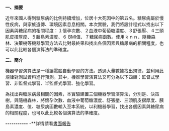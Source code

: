 **一、摘要**

近年來國人得到糖尿病的比例持續增加，位居十大死因中的第五名。糖尿病屬於慢性疾病，與家族遺傳、環境因素息息相關。本次實驗，我們將設計程式以找出以下因素與糖尿病的相關程度：１懷孕次數、２血液中葡萄糖濃度、３舒張壓、４三頭肌皮摺厚度、５胰島素濃度、６ BMI值、７糖尿病函數。使用ｋｎｎ、隨機森林、決策樹等機器學習方法去比對最終果和找出各個因素與糖尿病的相關程度，也可以此比較各個演算法的準確度。

**二、簡介**

機器學習演算法是一種讓電腦自動學習的方法。透過大量數據找出規律，並利用此規律對測試資料進行預測。其中，機器學習演算法又可分為以下四類：監督式學習、非監督式學習、半監督式學習、強化學習。

為找出與糖尿病最相關的因素，本實驗建置三個機器學習演算法，分別是、決策樹，與隨機森林，將懷孕次數、血液中葡萄糖濃度、舒張壓、三頭肌皮摺厚度、胰島素濃度、值、糖尿病函數輸入至本系統，以利機器學習，找出各個因素與糖尿病的相關程度，也可以此比較各個演算法的準確度。

**-----------**
-**詳情請看[書面報告](https://example.com)
